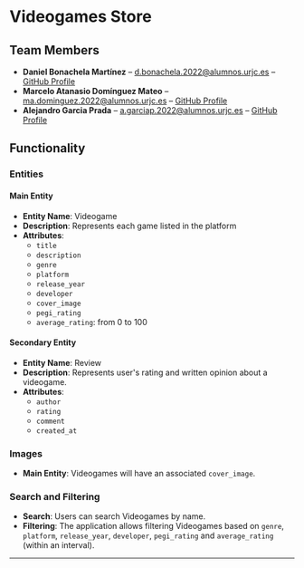# Videogames Store

## Team Members

-   **Daniel Bonachela Martínez** – [d.bonachela.2022@alumnos.urjc.es](mailto:d.bonachela.2022@alumnos.urjc.es) – [GitHub Profile](https://github.com/fuihfuefuiewn)
-   **Marcelo Atanasio Domínguez Mateo** – [ma.dominguez.2022@alumnos.urjc.es](mailto:ma.dominguez.2022@alumnos.urjc.es) – [GitHub Profile](https://github.com/sa4dus)
-   **Alejandro Garcia Prada** – [a.garciap.2022@alumnos.urjc.es](mailto:a.garciap.2022@alumnos.urjc.es) – [GitHub Profile](https://github.com/AlexGarciaPrada)

## Functionality

### Entities

#### Main Entity

-   **Entity Name**: Videogame
-   **Description**: Represents each game listed in the platform
-   **Attributes**:
    -   `title`
    -   `description`
    -   `genre`
    -   `platform`
    -   `release_year`
    -   `developer`
    -   `cover_image`
    -   `pegi_rating`
    -   `average_rating`: from 0 to 100

#### Secondary Entity

-   **Entity Name**: Review
-   **Description**: Represents user's rating and written opinion about a videogame.
-   **Attributes**:
    -   `author`      
    -   `rating`
    -   `comment`
    -   `created_at`

### Images

-   **Main Entity**: Videogames will have an associated `cover_image`.

### Search and Filtering

-   **Search**: Users can search Videogames by name.
-   **Filtering**: The application allows filtering Videogames based on `genre`, `platform`, `release_year`, `developer`, `pegi_rating` and `average_rating` (within an interval).

---
